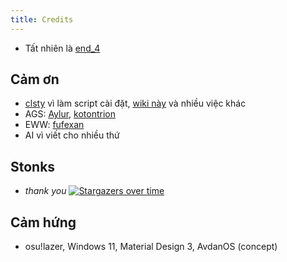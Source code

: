 ```yaml
---
title: Credits
---
```


 - Tất nhiên là [end_4](https://github.com/end-4)

## Cảm ơn
 - [clsty](https://github.com/clsty) vì làm script cài đặt, [wiki này](https://github.com/end-4/dots-hyprland-wiki) và nhiều việc khác
 - AGS: [Aylur](https://github.com/Aylur/dotfiles), [kotontrion](https://github.com/kotontrion/dotfiles)
 - EWW: [fufexan](https://github.com/fufexan/dotfiles)
 - AI vì viết cho nhiều thứ

## Stonks
- _thank you_
[![Stargazers over time](https://starchart.cc/end-4/dots-hyprland.svg?background=%230d1117&axis=%23e6edf3&line=%234759e7)](https://starchart.cc/end-4/dots-hyprland)


## Cảm hứng
 - osu!lazer, Windows 11, Material Design 3, AvdanOS (concept)
